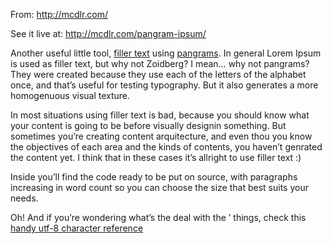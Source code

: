 From:
http://mcdlr.com/

See it live at:
http://mcdlr.com/pangram-ipsum/

Another useful little tool, [filler text](http://en.wikipedia.org/wiki/Filler_text) using [pangrams](http://en.wikipedia.org/wiki/Pangram). In general Lorem Ipsum is used as filler text, but why not Zoidberg? I mean… why not pangrams? They were created because they use each of the letters of the alphabet once, and that’s useful for testing typography. But it also generates a more homogenuous visual texture.

In most situations using filler text is bad, because you should know what your content is going to be before visually designin something. But sometimes you’re creating content arquitecture, and even thou you know the objectives of each area and the kinds of contents, you haven’t genrated the content yet. I think that in these cases it’s allright to use filler text :)

Inside you’ll find the code ready to be put on source, with paragraphs increasing in word count so you can choose the size that best suits your needs.

Oh! And if you’re wondering what’s the deal with the &#8217; things, check this [handy utf-8 character reference](http://mcdlr.com/8/)
